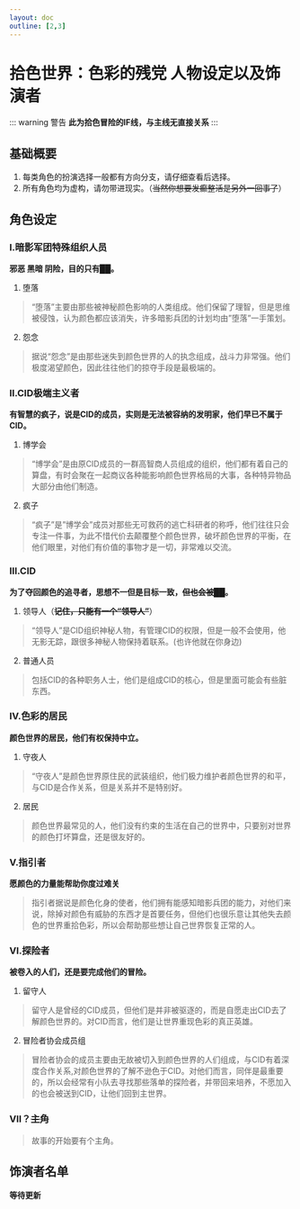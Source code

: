 ```yaml
---
layout: doc
outline: [2,3]
---
```



# 拾色世界：色彩的残党 人物设定以及饰演者
::: warning 警告
**此为拾色冒险的IF线，与主线无直接关系**
:::

## 基础概要
1. 每类角色的扮演选择一般都有方向分支，请仔细查看后选择。
2. 所有角色均为虚构，请勿带进现实。（~~当然你想要发癫整活是另外一回事了~~）

## 角色设定
###  Ⅰ.暗影军团特殊组织人员
**邪恶 黑暗 阴险，目的只有██。**
1. 堕落
>“堕落”主要由那些被神秘颜色影响的人类组成。他们保留了理智，但是思维被侵蚀，认为颜色都应该消失，许多暗影兵团的计划均由”堕落”一手策划。
2. 怨念
>据说“怨念”是由那些迷失到颜色世界的人的执念组成，战斗力非常强。他们极度渴望颜色，因此往往他们的掠夺手段是最极端的。

### Ⅱ.CID极端主义者
**有智慧的疯子，说是CID的成员，实则是无法被容纳的发明家，他们早已不属于CID。**
1. 博学会
>“博学会”是由原CID成员的一群高智商人员组成的组织，他们都有着自己的算盘，有时会聚在一起商议各种能影响颜色世界格局的大事，各种特异物品大部分由他们制造。
2. 疯子
>“疯子”是”博学会”成员对那些无可救药的逃亡科研者的称呼，他们往往只会专注一件事，为此不惜代价去颠覆整个颜色世界，破坏颜色世界的平衡，在他们眼里，对他们有价值的事物才是一切，非常难以交流。

### Ⅲ.CID
**为了夺回颜色的追寻者，思想不一但是目标一致，~~但也会被██~~。**
1. 领导人（**~~记住，只能有一个“领导人”~~**）
>“领导人”是CID组织神秘人物，有管理CID的权限，但是一般不会使用，他无影无踪，跟很多神秘人物保持着联系。(也许他就在你身边)
2. 普通人员
>包括CID的各种职务人士，他们是组成CID的核心，但是里面可能会有些脏东西。

### Ⅳ.色彩的居民
**颜色世界的居民，他们有权保持中立。**
1. 守夜人
>“守夜人”是颜色世界原住民的武装组织，他们极力维护者颜色世界的和平，与CID是合作关系，但是关系并不是特别好。
2. 居民
>颜色世界最常见的人，他们没有约束的生活在自己的世界中，只要别对世界的颜色打坏算盘，还是很友好的。

### Ⅴ.指引者
**愿颜色的力量能帮助你度过难关**
>指引者据说是颜色化身的使者，他们拥有能感知暗影兵团的能力，对他们来说，除掉对颜色有威胁的东西才是首要任务，但他们也很乐意让其他失去颜色的世界重拾色彩，所以会帮助那些想让自己世界恢复正常的人。

### Ⅵ.探险者
**被卷入的人们，还是要完成他们的冒险。**
1. 留守人
>留守人是曾经的CID成员，但他们是并非被驱逐的，而是自愿走出CID去了解颜色世界的。对CID而言，他们是让世界重现色彩的真正英雄。
2. 冒险者协会成员组
>冒险者协会的成员主要由无故被切入到颜色世界的人们组成，与CID有着深度合作关系,对颜色世界的了解不逊色于CID。对他们而言，同伴是最重要的，所以会经常有小队去寻找那些落单的探险者，并带回来培养，不愿加入的也会被送到CID，让他们回到主世界。

### Ⅶ？~~主角~~
>故事的开始要有个主角。

## 饰演者名单
**等待更新**

<CopyRight />